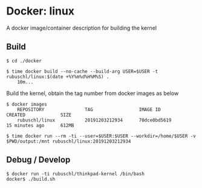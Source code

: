 # Docker: linux


A docker image/container description for building the kernel


## Build

```
$ cd ./docker

$ time docker build --no-cache --build-arg USER=$USER -t rubuschl/linux:$(date +%Y%m%d%H%M%S) .
    10m...
```


Build the kernel, obtain the tag number from docker images as below

```
$ docker images
    REPOSITORY               TAG                 IMAGE ID            CREATED             SIZE
    rubuschl/linux           20191203212934      70dce0bd5619        15 minutes ago      612MB

$ time docker run --rm -ti --user=$USER:$USER --workdir=/home/$USER -v $PWD/output:/mnt rubuschl/linux:20191203212934
```


## Debug / Develop

```
$ docker run -ti rubuschl/thinkpad-kernel /bin/bash
docker$ ./build.sh
```
